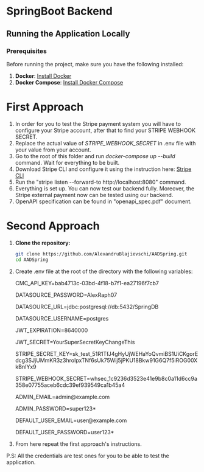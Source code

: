 # SpringBoot Backend

## Running the Application Locally

### Prerequisites
Before running the project, make sure you have the following installed:

1. **Docker**: [Install Docker](https://docs.docker.com/get-docker/)
2. **Docker Compose**: [Install Docker Compose](https://docs.docker.com/compose/install/)

# First Approach

1. In order for you to test the Stripe payment system you will have to configure your Stripe account, after that to find your STRIPE WEBHOOK SECRET.
2. Replace the actual value of *STRIPE_WEBHOOK_SECRET* in .env file with your value from your account.
3. Go to the root of this folder and run *docker-compose up --build* command. Wait for everything to be built.
4. Download Stripe CLI and configure it using the instruction here: [Stripe CLI](https://docs.stripe.com/stripe-cli?install-method=windows)
5. Run the "stripe listen --forward-to http://localhost:8080" command.
6. Everything is set up. You can now test our backend fully. Moreover, the Stripe external payment now can be tested using our backend.
7. OpenAPI specification can be found in "openapi_spec.pdf" document.


# Second Approach


1. **Clone the repository:**

   ```bash
   git clone https://github.com/AlexandruBlajievschi/AADSpring.git
   cd AADSpring

2. Create .env file at the root of the directory with the following variables:
   <p> CMC_API_KEY=bab4713c-03bd-4f18-b7f1-ea27196f7cb7 </p>
   <p> DATASOURCE_PASSWORD=AlexRaph07 </p>
   <p> DATASOURCE_URL=jdbc:postgresql://db:5432/SpringDB </p>
   <p> DATASOURCE_USERNAME=postgres </p>
   <p> JWT_EXPIRATION=8640000 </p>
   <p> JWT_SECRET=YourSuperSecretKeyChangeThis </p>
   <p> STRIPE_SECRET_KEY=sk_test_51R1TfJ4gHyUjWEHaYoQvmiBS1UiCKgorEdcg3SJjUMmKR3z3hroIpxTNf6sUk75Wij5jPKU18Bkw91G6Q7f5iROG00XkBnIYx9  </p>
   <p> STRIPE_WEBHOOK_SECRET=whsec_1c9236d3523e41e9b8c0a11d6cc9a358e07755aceb6cdc39ef939549ca1b45a4  </p>
   <p> ADMIN_EMAIL=admin@example.com </p>
   <p> ADMIN_PASSWORD=super123* </p>
   <p> DEFAULT_USER_EMAIL=user@example.com </p>
   <p> DEFAULT_USER_PASSWORD=user123* </p>

3. From here repeat the first approach's instructions.

P.S: All the credentials are test ones for you to be able to test the application.